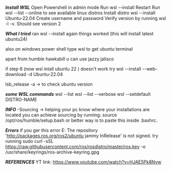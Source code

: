***Install WSL***
Open Powershell in admin mode 
Run wsl --install
Restart 
Run wsl --list --online to see available linux distros
Install distro wsl --install Ubuntu-22.04
Create username and password
Verify version by running wsl -l -v. Should see version 2 

***What I tried***
ran wsl --install again things worked (this will install latest ubuntu24)

also on windows power shell type wsl to get ubuntu terminal 

apart from humble hawksbill u can use jazzy jalisco

if step 6 (now wsl intall ubuntu 22 ) doesn't work try
wsl --install --web-download -d Ubuntu-22.04

lsb_release -a -> to check ubuntu version

***some WSL commands***
 wsl --list
 wsl --list --verbose 
 wsl --setdefault DISTRO-NAME



 ***INFO***
 -Sourcing -> helping your pc know where your installations are located
 you can achieve sourcing by running:
 source /opt/ros/humble/setup.bash
 or 
 better way is to paste this inside .bashrc.



***Errors***
if you ger this error
E: The repository 'http://packages.ros.org/ros2/ubuntu jammy InRelease' is not signed.
try running sudo curl -sSL https://raw.githubusercontent.com/ros/rosdistro/master/ros.key -o /usr/share/keyrings/ros-archive-keyring.gpg



***REFERENCES***
YT link: https://www.youtube.com/watch?v=HJAE5Pk8Nyw